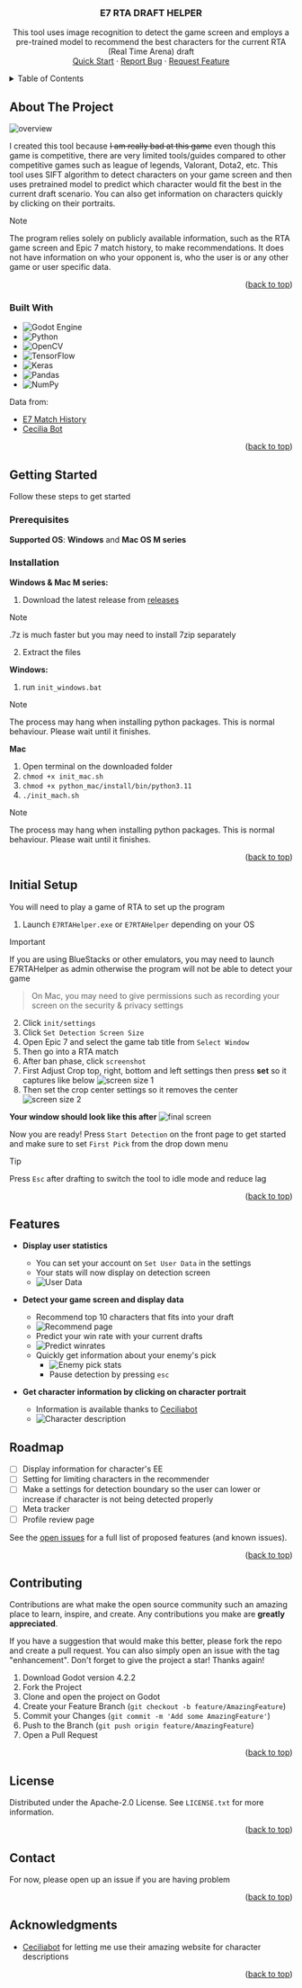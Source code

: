 <a id="readme-top"></a>

<!-- PROJECT LOGO -->
<br />
<div align="center">
<h3 align="center">E7 RTA DRAFT HELPER</h3>

  <p align="center">
    This tool uses image recognition to detect the game screen and employs a pre-trained model to recommend the best characters for the current RTA (Real Time Arena) draft
    <br />
    <a href="https://github.com/SamTheCoder777/E7-RTA-Helper#getting-started">Quick Start</a>
    ·
    <a href="https://github.com/SamTheCoder777/E7-RTA-Helper/issues/new?labels=bug&template=bug-report---.md">Report Bug</a>
    ·
    <a href="https://github.com/SamTheCoder777/E7-RTA-Helper/issues/new?labels=enhancement&template=feature-request---.md">Request Feature</a>
  </p>
</div>



<!-- TABLE OF CONTENTS -->
<details>
  <summary>Table of Contents</summary>
  <ol>
    <li>
      <a href="#about-the-project">About The Project</a>
      <ul>
        <li><a href="#built-with">Built With</a></li>
      </ul>
    </li>
    <li>
      <a href="#getting-started">Getting Started</a>
      <ul>
        <li><a href="#prerequisites">Prerequisites</a></li>
        <li><a href="#installation">Installation</a></li>
      </ul>
    </li>
    <li><a href="#initial-setup">Initial Setup</a></li>
    <li><a href="#roadmap">Roadmap</a></li>
    <li><a href="#contributing">Contributing</a></li>
    <li><a href="#license">License</a></li>
    <li><a href="#contact">Contact</a></li>
    <li><a href="#acknowledgments">Acknowledgments</a></li>
  </ol>
</details>



<!-- ABOUT THE PROJECT -->
## About The Project

![overview](doc/program_overview.png)

I created this tool because ~~I am really bad at this game~~ even though this game is competitive, there are very limited tools/guides compared to other competitive games such as league of legends, Valorant, Dota2, etc. This tool uses SIFT algorithm to detect characters on your game screen and then uses pretrained model to predict which character would fit the best in the current draft scenario.  You can also get information on characters quickly by clicking on their portraits.

 > [!NOTE]
 > The program relies solely on publicly available information, such as the RTA game screen and Epic 7 match history, to make recommendations. It does not have information on who your opponent is, who the user is or any other game or user specific data.

<p align="right">(<a href="#readme-top">back to top</a>)</p>



### Built With

* ![Godot Engine](https://img.shields.io/badge/GODOT-%23FFFFFF.svg?style=for-the-badge&logo=godot-engine)
* ![Python](https://img.shields.io/badge/python-3670A0?style=for-the-badge&logo=python&logoColor=ffdd54)
* ![OpenCV](https://img.shields.io/badge/opencv-%23white.svg?style=for-the-badge&logo=opencv&logoColor=white)
* ![TensorFlow](https://img.shields.io/badge/TensorFlow-%23FF6F00.svg?style=for-the-badge&logo=TensorFlow&logoColor=white)
* ![Keras](https://img.shields.io/badge/Keras-%23D00000.svg?style=for-the-badge&logo=Keras&logoColor=white)
* ![Pandas](https://img.shields.io/badge/pandas-%23150458.svg?style=for-the-badge&logo=pandas&logoColor=white)
* ![NumPy](https://img.shields.io/badge/numpy-%23013243.svg?style=for-the-badge&logo=numpy&logoColor=white)

Data from:

 - [E7 Match History](https://epic7.gg.onstove.com/en)
 - [Cecilia Bot](https://ceciliabot.github.io/)

<p align="right">(<a href="#readme-top">back to top</a>)</p>



<!-- GETTING STARTED -->
## Getting Started

Follow these steps to get started

### Prerequisites

**Supported OS**: **Windows** and **Mac OS M series**

### Installation

**Windows & Mac M series:** 

 1. Download the latest release from [releases](https://github.com/SamTheCoder777/E7-RTA-Helper/releases)

> [!NOTE] 
> .7z is much faster but you may need to install 7zip separately

2. Extract the files

**Windows:**

1. run `init_windows.bat`

> [!NOTE]
> The process may hang when installing python packages. This is normal behaviour. Please wait until it finishes.

**Mac**

1. Open terminal on the downloaded folder
2. `chmod +x init_mac.sh`
3. `chmod +x python_mac/install/bin/python3.11`
4. `./init_mach.sh`

> [!NOTE]
> The process may hang when installing python packages. This is normal behaviour. Please wait until it finishes.

<p align="right">(<a href="#readme-top">back to top</a>)</p>


<!-- USAGE EXAMPLES -->
## Initial Setup

You will need to play a game of RTA to set up the program

 1. Launch `E7RTAHelper.exe` or `E7RTAHelper` depending on your OS

> [!IMPORTANT]
> If you are using BlueStacks or other emulators, you may need to launch E7RTAHelper as admin
> otherwise the program will not be able to detect your game

>On Mac, you may need to give permissions such as recording your screen on the security & privacy settings

 2. Click `init/settings`
 3. Click `Set Detection Screen Size`
 4. Open Epic 7 and select the game tab title from `Select Window`
 5. Then go into a RTA match
 6. After ban phase, click `screenshot`
 7. First Adjust Crop top, right, bottom and left settings then press **set** so it captures like below
![screen size 1](doc/screen_size_after_1.png)
8. Then set the crop center settings so it removes the center
![screen size 2](doc/screen_size_after_2.png)

**Your window should look like this after**
![final screen](doc/screen_size_2.png)

Now you are ready! 
Press `Start Detection` on the front page to get started
and make sure to set `First Pick` from the drop down menu

> [!TIP]
> Press `Esc` after drafting to switch the tool to idle mode and reduce lag

<p align="right">(<a href="#readme-top">back to top</a>)</p>

## Features

 - **Display user statistics**
	 - You can set your account on `Set User Data` in the settings
	 - Your stats will now display on detection screen
	 - ![User Data](doc/user_stats.png)
	 
- **Detect your game screen and display data**
	- Recommend top 10 characters that fits into your draft
	- ![Recommend page](doc/rec_page.png)
	- Predict your win rate with your current drafts
  - ![Predict winrates](doc/user_win_percentage.png)
  - Quickly get information about your enemy's pick
	- ![Enemy pick stats](doc/enemy_pick_stats.png)
    - Pause detection by pressing `esc`
	
- **Get character information by clicking on character portrait**
	- Information is available thanks to [Ceciliabot](https://ceciliabot.github.io/#/)
	- ![Character description](doc/CharDesc.png)


<!-- ROADMAP -->
## Roadmap

- [ ] Display information for character's EE
- [ ] Setting for limiting characters in the recommender
- [ ] Make a settings for detection boundary so the user can lower or increase if character is not being detected properly
- [ ] Meta tracker
- [ ] Profile review page

See the [open issues](https://github.com/SamTheCoder777/E7-RTA-Helper/issues) for a full list of proposed features (and known issues).

<p align="right">(<a href="#readme-top">back to top</a>)</p>



<!-- CONTRIBUTING -->
## Contributing

Contributions are what make the open source community such an amazing place to learn, inspire, and create. Any contributions you make are **greatly appreciated**.

If you have a suggestion that would make this better, please fork the repo and create a pull request. You can also simply open an issue with the tag "enhancement".
Don't forget to give the project a star! Thanks again!

1. Download Godot version 4.2.2
2. Fork the Project
3. Clone and open the project on Godot
4. Create your Feature Branch (`git checkout -b feature/AmazingFeature`)
5. Commit your Changes (`git commit -m 'Add some AmazingFeature'`)
6. Push to the Branch (`git push origin feature/AmazingFeature`)
7. Open a Pull Request

<p align="right">(<a href="#readme-top">back to top</a>)</p>

<!-- LICENSE -->
## License

Distributed under the Apache-2.0 License. See `LICENSE.txt` for more information.

<p align="right">(<a href="#readme-top">back to top</a>)</p>



<!-- CONTACT -->
## Contact

For now, please open up an issue if you are having problem

<p align="right">(<a href="#readme-top">back to top</a>)</p>



<!-- ACKNOWLEDGMENTS -->
## Acknowledgments

* [Ceciliabot](https://ceciliabot.github.io/#/) for letting me use their amazing website for character descriptions

<p align="right">(<a href="#readme-top">back to top</a>)</p>
